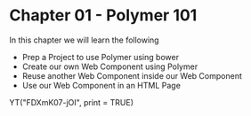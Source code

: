 # Chapter 01 - Polymer 101

In this chapter we will learn the following
* Prep a Project to use Polymer using bower
* Create our own Web Component using Polymer
* Reuse another Web Component inside our Web Component
* Use our Web Component in an HTML Page


YT("FDXmK07-jOI", print = TRUE)
